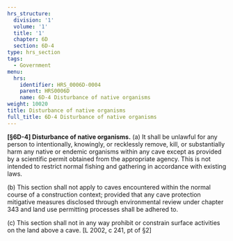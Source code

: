 ```yaml
---
hrs_structure:
  division: '1'
  volume: '1'
  title: '1'
  chapter: 6D
  section: 6D-4
type: hrs_section
tags:
  - Government
menu:
  hrs:
    identifier: HRS_0006D-0004
    parent: HRS0006D
    name: 6D-4 Disturbance of native organisms
weight: 10020
title: Disturbance of native organisms
full_title: 6D-4 Disturbance of native organisms
---
```

**[§6D-4] Disturbance of native organisms.** (a) It shall be unlawful for any person to intentionally, knowingly, or recklessly remove, kill, or substantially harm any native or endemic organisms within any cave except as provided by a scientific permit obtained from the appropriate agency. This is not intended to restrict normal fishing and gathering in accordance with existing laws.

(b) This section shall not apply to caves encountered within the normal course of a construction context; provided that any cave protection mitigative measures disclosed through environmental review under chapter 343 and land use permitting processes shall be adhered to.

(c) This section shall not in any way prohibit or constrain surface activities on the land above a cave. [L 2002, c 241, pt of §2]